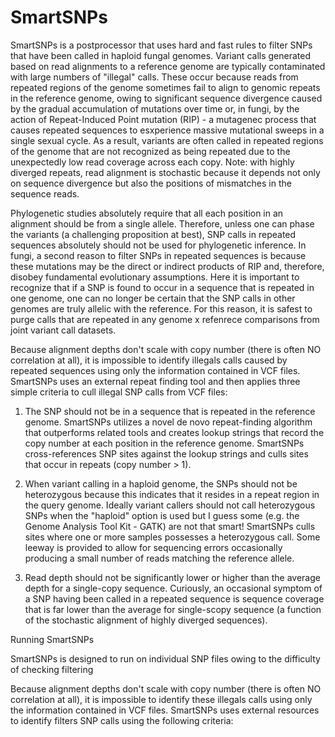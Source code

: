 # SmartSNPs

SmartSNPs is a postprocessor that uses hard and fast rules to filter SNPs that have been called in haploid fungal genomes. Variant calls generated based on read alignments to a reference genome are typically contaminated with large numbers of "illegal" calls. These occur because reads from repeated regions of the genome sometimes fail to align to genomic repeats in the reference genome, owing to significant sequence divergence caused by the gradual accumulation of mutations over time or, in fungi, by the action of Repeat-Induced Point mutation (RIP) - a mutagenec process that causes repeated sequences to esxperience massive mutational sweeps in a single sexual cycle. As a result, variants are often called in repeated regions of the genome that are not recognized as being repeated due to the unexpectedly low read coverage across each copy. Note: with highly diverged repeats, read alignment is stochastic because it depends not only on sequence divergence but also the positions of mismatches in the sequence reads.

Phylogenetic studies absolutely require that all each position in an alignment should be from a single allele. Therefore, unless one can phase the variants (a challenging proposition at best), SNP calls in repeated sequences absolutely should not be used for phylogenetic inference. In fungi, a second reason to filter SNPs in repeated sequences is because these mutations may be the direct or indirect products of RIP and, therefore, disobey fundamental evolutionary assumptions. Here it is important to recognize that if a SNP is found to occur in a sequence that is repeated in one genome, one can no longer be certain that the SNP calls in other genomes are truly allelic with the reference. For this reason, it is safest to purge calls that are repeated in any genome x refenrece comparisons from joint variant call datasets.

Because alignment depths don't scale with copy number (there is often NO correlation at all), it is impossible to identify illegals calls caused by repeated sequences using only the information contained in VCF files. SmartSNPs uses an external repeat finding tool and then applies three simple criteria to cull illegal SNP calls from VCF files:

1. The SNP should not be in a sequence that is repeated in the reference genome. SmartSNPs utilizes a novel de novo repeat-finding algorithm that outperforms related tools and creates lookup strings that record the copy number at each position in the reference genome. SmartSNPs cross-references SNP sites against the lookup strings and culls sites that occur in repeats (copy number > 1).

2. When variant calling in a haploid genome, the SNPs should not be heterozygous because this indicates that it resides in a repeat region in the query genome. Ideally variant callers should not call heterozygous SNPs when the "haploid" option is used but I guess some (e.g. the Genome Analysis Tool Kit - GATK) are not that smart! SmartSNPs culls sites where one or more samples possesses a heterozygous call. Some leeway is provided to allow for sequencing errors occasionally producing a small number of reads matching the reference allele.

3. Read depth should not be significantly lower or higher than the average depth for a single-copy sequence. Curiously, an occasional symptom of a SNP having been called in a repeated sequence is sequence coverage that is far lower than the average for single-scopy sequence (a function of the stochastic alignment of highly diverged sequences).

Running SmartSNPs

SmartSNPs is designed to run on individual SNP files owing to the difficulty of checking filtering 





Because alignment depths don't scale with copy number (there is often NO correlation at all), it is impossible to identify these illegals calls using only the information contained in VCF files. SmartSNPs uses external resources to identify filters SNP calls using the following criteria:

